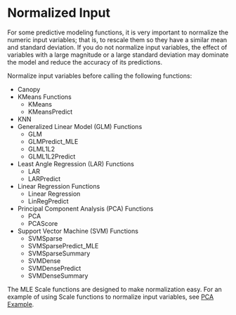 <html><head></head><body id="qnw1570800778984"><h1 class="title topictitle1" id="ariaid-title1">Normalized Input</h1><div class="body refbody"><div class="section" id="qnw1570800778984__section_N10025_N10022_N10001">
<p class="p">For some predictive modeling functions, it is very important to normalize the numeric input variables; that is, to rescale them so they have a similar mean and standard deviation. If you do not normalize input variables, the effect of variables with a large magnitude or a large standard deviation may dominate the model and reduce the accuracy of its predictions.</p><div class="p">Normalize input variables before calling the following functions:
<ul class="ul">
<li class="li">Canopy</li>
<li class="li">KMeans Functions
<ul class="ul">
<li class="li">KMeans</li>
<li class="li">KMeansPredict</li></ul></li>
<li class="li">KNN</li>
<li class="li">Generalized Linear Model (GLM) Functions
<ul class="ul">
<li class="li">GLM</li>
<li class="li">GLMPredict_MLE</li>
<li class="li">GLML1L2</li>
<li class="li">GLML1L2Predict</li></ul></li>
<li class="li">Least Angle Regression (LAR) Functions
<ul class="ul">
<li class="li">LAR</li>
<li class="li">LARPredict</li></ul></li>
<li class="li">Linear Regression Functions
<ul class="ul">
<li class="li">Linear Regression</li>
<li class="li">LinRegPredict</li></ul></li>
<li class="li">Principal Component Analysis (PCA) Functions
<ul class="ul">
<li class="li">PCA</li>
<li class="li">PCAScore</li></ul></li>
<li class="li">Support Vector Machine (SVM) Functions
<ul class="ul">
<li class="li">SVMSparse</li>
<li class="li">SVMSparsePredict_MLE</li>
<li class="li">SVMSparseSummary</li>
<li class="li">SVMDense</li>
<li class="li">SVMDensePredict</li>
<li class="li">SVMDenseSummary</li></ul></li></ul></div>
<p class="p">The MLE Scale functions are designed to make normalization easy. For an example of using Scale functions to normalize input variables, see <a href="cjv1558122294011.md#cpt1507736164224">PCA Example</a>.</p></div></div></body></html>

